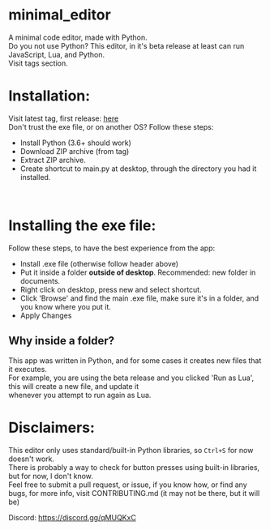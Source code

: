 # minimal_editor
A minimal code editor, made with Python.<br>
Do you not use Python? This editor, in it's beta release at least can run JavaScript, Lua, and Python.<br>
Visit tags section.
# Installation:
Visit latest tag, first release: [here](https://github.com/VideoCarp/minimal_editor/releases/tag/v1.0.0)<br>
Don't trust the exe file, or on another OS? Follow these steps:
- Install Python (3.6+ should work)
- Download ZIP archive (from tag)
- Extract ZIP archive.
- Create shortcut to main.py at desktop, through the directory you had it installed.
<br>

# Installing the exe file:
Follow these steps, to have the best experience from the app:<br>
- Install .exe file (otherwise follow header above)
- Put it inside a folder **outside of desktop**. Recommended: new folder in documents.
- Right click on desktop, press new and select shortcut.
- Click 'Browse' and find the main .exe file, make sure it's in a folder, and you know where you put it.
- Apply Changes

## Why inside a folder?
This app was written in Python, and for some cases it creates new files that it executes.<br>
For example, you are using the beta release and you clicked 'Run as Lua', this will create a new file, and update it<br>
whenever you attempt to run again as Lua.

# Disclaimers:
This editor only uses standard/built-in Python libraries, so `Ctrl+S` for now doesn't work.<br>
There is probably a way to check for button presses using built-in libraries, but for now, I don't know.<br>
Feel free to submit a pull request, or issue, if you know how, or find any bugs, for more info, visit CONTRIBUTING.md (it may not be there, but it will be)<br>

Discord: https://discord.gg/qMUQKxC
